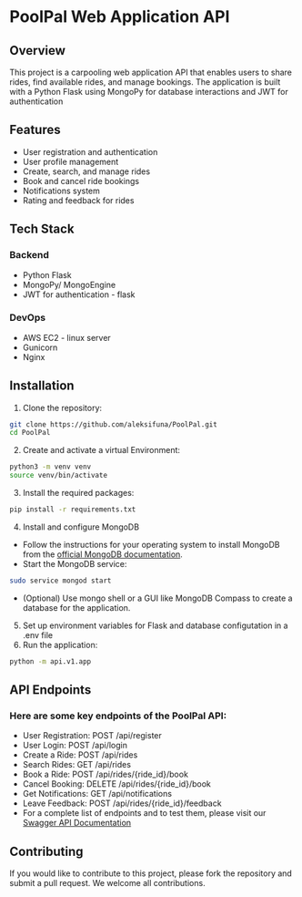 # PoolPal Web Application API

## Overview

This project is a carpooling web application API that enables users to share rides, find available rides, and manage bookings. The application is built with a Python Flask using MongoPy for database interactions and JWT for authentication

## Features

- User registration and authentication
- User profile management
- Create, search, and manage rides
- Book and cancel ride bookings
- Notifications system
- Rating and feedback for rides

## Tech Stack

### Backend

- Python Flask
- MongoPy/ MongoEngine
- JWT for authentication - flask 

### DevOps

- AWS EC2 - linux server
- Gunicorn
- Nginx


## Installation
1. Clone the repository:
```bash
git clone https://github.com/aleksifuna/PoolPal.git
cd PoolPal
```
2. Create and activate a virtual Environment:
```bash
python3 -m venv venv
source venv/bin/activate
```
3. Install the required packages:
```bash
pip install -r requirements.txt
```
4. Install and configure MongoDB
- Follow the instructions for your operating system to install MongoDB from the [official MongoDB documentation](https://www.mongodb.com/docs/manual/installation/).
- Start the MongoDB service:
```bash
sudo service mongod start
```
- (Optional) Use mongo shell or a GUI like MongoDB Compass to create a database for the application.

5. Set up environment variables for Flask and database configutation in a .env file
6. Run the application:
```bash
python -m api.v1.app
```

## API Endpoints
### Here are some key endpoints of the PoolPal API:
- User Registration: POST /api/register
- User Login: POST /api/login
- Create a Ride: POST /api/rides
- Search Rides: GET /api/rides
- Book a Ride: POST /api/rides/{ride_id}/book
- Cancel Booking: DELETE /api/rides/{ride_id}/book
- Get Notifications: GET /api/notifications
- Leave Feedback: POST /api/rides/{ride_id}/feedback
- For a complete list of endpoints and to test them, please visit our [Swagger API Documentation](localhost:5000/docs)

## Contributing
If you would like to contribute to this project, please fork the repository and submit a pull request. We welcome all contributions.
